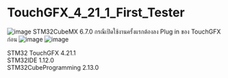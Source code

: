 # TouchGFX_4_21_1_First_Tester
![image](https://user-images.githubusercontent.com/81642936/227143212-6591f02a-58c1-4215-b0bf-9b8d94623402.png)
STM32CubeMX 6.7.0   กรณีเปิดใช้งานครั้งแรกต้องลง Plug in ของ TouchGFX ก่อน
![image](https://user-images.githubusercontent.com/81642936/227419506-3a262a43-b3db-41a4-be8c-b860fdb260b3.png)
![image](https://user-images.githubusercontent.com/81642936/227419637-5b2681e2-5d85-4730-b487-7f57b2a12b03.png)

STM32 TouchGFX 4.21.1    
STM32IDE 1.12.0    
STM32CubeProgramming 2.13.0    
